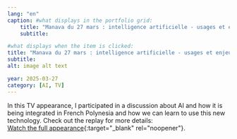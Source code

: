 ```yaml
---
lang: "en"
caption: #what displays in the portfolio grid:
    title: "Manava du 27 mars : intelligence artificielle - usages et enjeux au Fenua"
    subtitle: 

#what displays when the item is clicked:
title: "Manava du 27 mars : intelligence artificielle - usages et enjeux au Fenua"
subtitle:
alt: image alt text

year: 2025-03-27
category: [AI, TV]
---
```



In this TV appearance, I participated in a discussion about AI and how it is being integrated in French Polynesia and how we can learn to use this new technology. Check out the replay for more details:  
[Watch the full appearance](https://www.tntv.pf/replay/manava/manava-du-27-mars/){:target="_blank" rel="noopener"}.

